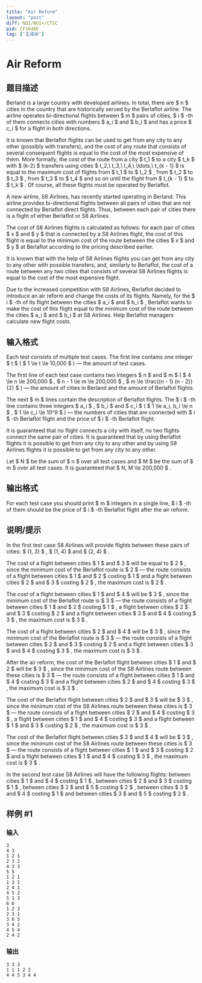 ```yaml
---
title: "Air Reform"
layout: "post"
diff: NOI/NOI+/CTSC
pid: CF1648E
tag: ['生成树']
---
```


# Air Reform

## 题目描述

Berland is a large country with developed airlines. In total, there are $ n $ cities in the country that are historically served by the Berlaflot airline. The airline operates bi-directional flights between $ m $ pairs of cities, $ i $ -th of them connects cities with numbers $ a_i $ and $ b_i $ and has a price $ c_i $ for a flight in both directions.

It is known that Berlaflot flights can be used to get from any city to any other (possibly with transfers), and the cost of any route that consists of several consequent flights is equal to the cost of the most expensive of them. More formally, the cost of the route from a city $ t_1 $ to a city $ t_k $ with $ (k-2) $ transfers using cities $ t_2,\ t_3,\ t_4,\ \ldots,\ t_{k - 1} $ is equal to the maximum cost of flights from $ t_1 $ to $ t_2 $ , from $ t_2 $ to $ t_3 $ , from $ t_3 $ to $ t_4 $ and so on until the flight from $ t_{k - 1} $ to $ t_k $ . Of course, all these flights must be operated by Berlaflot.

A new airline, S8 Airlines, has recently started operating in Berland. This airline provides bi-directional flights between all pairs of cities that are not connected by Berlaflot direct flights. Thus, between each pair of cities there is a flight of either Berlaflot or S8 Airlines.

The cost of S8 Airlines flights is calculated as follows: for each pair of cities $ x $ and $ y $ that is connected by a S8 Airlines flight, the cost of this flight is equal to the minimum cost of the route between the cities $ x $ and $ y $ at Berlaflot according to the pricing described earlier.

It is known that with the help of S8 Airlines flights you can get from any city to any other with possible transfers, and, similarly to Berlaflot, the cost of a route between any two cities that consists of several S8 Airlines flights is equal to the cost of the most expensive flight.

Due to the increased competition with S8 Airlines, Berlaflot decided to introduce an air reform and change the costs of its flights. Namely, for the $ i $ -th of its flight between the cities $ a_i $ and $ b_i $ , Berlaflot wants to make the cost of this flight equal to the minimum cost of the route between the cities $ a_i $ and $ b_i $ at S8 Airlines. Help Berlaflot managers calculate new flight costs.

## 输入格式

Each test consists of multiple test cases. The first line contains one integer $ t $ ( $ 1 \le t \le 10\,000 $ ) — the amount of test cases.

The first line of each test case contains two integers $ n $ and $ m $ ( $ 4 \le n \le 200\,000 $ , $ n - 1 \le m \le 200\,000 $ , $ m \le \frac{(n - 1) (n - 2)}{2} $ ) — the amount of cities in Berland and the amount of Berlaflot flights.

The next $ m $ lines contain the description of Berlaflot flights. The $ i $ -th line contains three integers $ a_i $ , $ b_i $ and $ c_i $ ( $ 1 \le a_i, b_i \le n $ , $ 1 \le c_i \le 10^9 $ ) — the numbers of cities that are connected with $ i $ -th Berlaflot flight and the price of $ i $ -th Berlaflot flight.

It is guaranteed that no flight connects a city with itself, no two flights connect the same pair of cities. It is guaranteed that by using Berlaflot flights it is possible to get from any city to any other and by using S8 Airlines flights it is possible to get from any city to any other.

Let $ N $ be the sum of $ n $ over all test cases and $ M $ be the sum of $ m $ over all test cases. It is guaranteed that $ N, M \le 200\,000 $ .

## 输出格式

For each test case you should print $ m $ integers in a single line, $ i $ -th of them should be the price of $ i $ -th Berlaflot flight after the air reform.

## 说明/提示

In the first test case S8 Airlines will provide flights between these pairs of cities: $ (1, 3) $ , $ (1, 4) $ and $ (2, 4) $ .

The cost of a flight between cities $ 1 $ and $ 3 $ will be equal to $ 2 $ , since the minimum cost of the Berlaflot route is $ 2 $ — the route consists of a flight between cities $ 1 $ and $ 2 $ costing $ 1 $ and a flight between cities $ 2 $ and $ 3 $ costing $ 2 $ , the maximum cost is $ 2 $ .

The cost of a flight between cities $ 1 $ and $ 4 $ will be $ 3 $ , since the minimum cost of the Berlaflot route is $ 3 $ — the route consists of a flight between cities $ 1 $ and $ 2 $ costing $ 1 $ , a flight between cities $ 2 $ and $ 3 $ costing $ 2 $ and a flight between cities $ 3 $ and $ 4 $ costing $ 3 $ , the maximum cost is $ 3 $ .

The cost of a flight between cities $ 2 $ and $ 4 $ will be $ 3 $ , since the minimum cost of the Berlaflot route is $ 3 $ — the route consists of a flight between cities $ 2 $ and $ 3 $ costing $ 2 $ and a flight between cities $ 3 $ and $ 4 $ costing $ 3 $ , the maximum cost is $ 3 $ .

After the air reform, the cost of the Berlaflot flight between cities $ 1 $ and $ 2 $ will be $ 3 $ , since the minimum cost of the S8 Airlines route between these cities is $ 3 $ — the route consists of a flight between cities $ 1 $ and $ 4 $ costing $ 3 $ and a flight between cities $ 2 $ and $ 4 $ costing $ 3 $ , the maximum cost is $ 3 $ .

The cost of the Berlaflot flight between cities $ 2 $ and $ 3 $ will be $ 3 $ , since the minimum cost of the S8 Airlines route between these cities is $ 3 $ — the route consists of a flight between cities $ 2 $ and $ 4 $ costing $ 3 $ , a flight between cities $ 1 $ and $ 4 $ costing $ 3 $ and a flight between $ 1 $ and $ 3 $ costing $ 2 $ , the maximum cost is $ 3 $ .

The cost of the Berlaflot flight between cities $ 3 $ and $ 4 $ will be $ 3 $ , since the minimum cost of the S8 Airlines route between these cities is $ 3 $ — the route consists of a flight between cities $ 1 $ and $ 3 $ costing $ 2 $ and a flight between cities $ 1 $ and $ 4 $ costing $ 3 $ , the maximum cost is $ 3 $ .

 In the second test case S8 Airlines will have the following flights: between cities $ 1 $ and $ 4 $ costing $ 1 $ , between cities $ 2 $ and $ 3 $ costing $ 1 $ , between cities $ 2 $ and $ 5 $ costing $ 2 $ , between cities $ 3 $ and $ 4 $ costing $ 1 $ and between cities $ 3 $ and $ 5 $ costing $ 2 $ .

## 样例 #1

### 输入

```
3
4 3
1 2 1
2 3 2
4 3 3
5 5
1 2 1
1 3 1
2 4 1
4 5 2
5 1 3
6 6
1 2 3
2 3 1
3 6 5
3 4 2
4 5 4
2 4 2
```

### 输出

```
3 3 3 
1 1 1 2 2 
4 4 5 3 4 4
```

